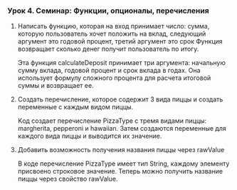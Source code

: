 ### Урок 4. Семинар: Функции, опционалы, перечисления

1. Написать функцию, которая на вход принимает число: сумма, которую пользователь хочет положить на вклад, следующий аргумент это годовой процент, третий аргумент это срок Функция возвращает сколько денег получит пользователь по итогу.
   
   Эта функция calculateDeposit принимает три аргумента: начальную сумму вклада, годовой процент и срок вклада в годах. Она использует формулу сложного процента для расчета итоговой суммы и возвращает ее.

2. Создать перечисление, которое содержит 3 вида пиццы и создать переменные с каждым видом пиццы.

   Kод создает перечисление PizzaType с тремя видами пиццы: margherita, pepperoni и hawaiian. Затем создаются переменные для каждого вида пиццы и выводится их значение.

3. Добавить возможность получения названия пиццы через rawValue

   В коде перечисление PizzaType имеет тип String, каждому элементу присвоено строковое значение. Теперь можно получить название пиццы через свойство rawValue.